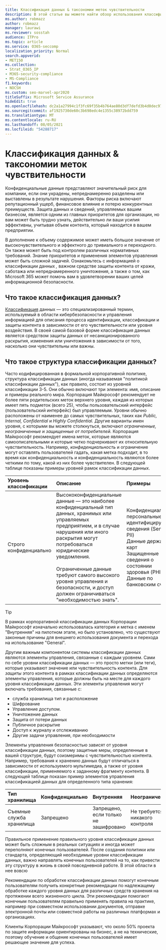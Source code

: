 ```yaml
---
title: Классификация данных & таксономии меток чувствительности
description: В этой статье вы можете найти обзор использования классификации данных & таксономии меток конфиденциальности с Microsoft 365.
ms.author: robmazz
author: robmazz
manager: laurawi
ms.reviewer: sosstah
audience: ITPro
ms.topic: article
ms.service: O365-seccomp
localization_priority: Normal
search.appverid:
- MET150
ms.collection:
- Strat_O365_IP
- M365-security-compliance
- MS-Compliance
f1.keywords:
- NOCSH
ms.custom: seo-marvel-apr2020
titleSuffix: Microsoft Service Assurance
hideEdit: true
ms.openlocfilehash: dc2a1a27994c1f3fc69f35b4b764ae80d3df7defd3b4d0dec97520de7760f815
ms.sourcegitcommit: af1925730de60c3b698edc4e1355c38972bdd759
ms.translationtype: MT
ms.contentlocale: ru-RU
ms.lasthandoff: 08/05/2021
ms.locfileid: "54288717"
---
```

# <a name="data-classification--sensitivity-label-taxonomy"></a>Классификация данных & таксономии меток чувствительности

Конфиденциальные данные представляют значительный риск для компании, если они украдены, непреднамеренно разделены или выставлены в результате нарушения. Факторы риска включают репутационный ущерб, финансовое влияние и потерю конкурентных преимуществ. Защита данных и сведений, управляемых вашим бизнесом, является одним из главных приоритетов для организации, но вам может быть трудно узнать, действительно ли ваши усилия эффективны, учитывая объем контента, который находится в вашем предприятии.

В дополнение к объему содержимое может иметь большое значение от высокочувствительного и эффектного до тривиального и переходного. Он также может быть под контролем различных нормативных требований. Знание приоритетов и применения элементов управления может быть сложной задачей. Ознакомьтесь с информацией о классификации данных *,* важном средстве защиты контента от кражи, саботажа или непреднамеренного уничтожения, а также о том, как Microsoft 365 может помочь вам в удовлетворении ваших целей информационной безопасности.

## <a name="what-is-data-classification"></a>Что такое классификация данных?

[Классификация](/microsoft-365/compliance/data-classification-overview) данных — это специализированный термин, используемый в области кибербезопасности и управления информацией для описания процесса идентификации, классификации и защиты контента в зависимости от его чувствительности или уровня воздействия. В своей самой базовой форме классификация данных является средством защиты данных от несанкционированного раскрытия, изменения или уничтожения в зависимости от того, насколько они чувствительны или важны.

## <a name="what-is-a-data-classification-framework"></a>Что такое структура классификации данных?

Часто кодифицированная в формальной корпоративной политике, структура классификации данных (иногда называемая "политикой классификации данных"), как правило, состоит из уровней классификации 3-5. Они обычно включают три элемента: имя, описание и примеры реального мира. Корпорация Майкрософт рекомендует не более пяти родительских меток верхнего уровня, каждая из которых имеет пять подметок (всего 25), чтобы пользовательский интерфейс (пользовательский интерфейс) был управляемым. Уровни обычно расположены от наименее до самых чувствительных, таких как *Public,* *Internal,* *Confidential* и *Highly* 
 *Confidential.* Другие варианты имен уровня, с которыми вы можете столкнуться, включают *ограниченные,* *неограниченные* и *защищенные от потребителей.* Корпорация Майкрософт рекомендует имена меток, которые являются самоописательными и которые четко подчеркивают их относительную чувствительность. Например, *конфиденциальность* и ограничение могут оставлять пользователей гадать,  какая метка подходит, в то время как конфиденциальность и конфиденциальность являются более четкими по тому, какой из них более чувствителен.   В следующей таблице показаны примеры уровней рамок классификации данных.

|**Уровень классификации**|**Описание**|**Примеры**|
|:-----------------------|:--------------|:-----------|
| Строго конфиденциально | Высококонфиденциальные данные — это наиболее конфиденциальный тип данных, хранимых или управляемых предприятием, и в случае нарушения или иного раскрытия могут потребоваться юридические уведомления. <br><br> Ограниченные данные требуют самого высокого уровня управления и безопасности, и доступ должен ограничиваться "необходимостью знать". | Конфиденциальные персональные идентифицируемые сведения (Sensitive PII) <br> Данные держателя карт <br> Защищенные сведения о состоянии здоровья (PHI) <br> Данные по банковским счетам |

>[!TIP]
>В рамках корпоративной классификации данных Корпорации Майкрософт изначально использовалась категория и метка с именем "Внутренняя" на пилотном этапе, но было установлено, что существуют законные причины для внешнего использования документа и перехода на использование "General".

Другим важным компонентом системы классификации данных являются элементы управления, связанные с каждым уровнем. Сами по себе уровни классификации данных — это просто метки (или теги), которые указывают значение или чувствительность контента. Для *защиты* этого контента в рамках классификации данных определяются элементы управления, которые должны быть на месте для каждого уровня классификации данных. Эти элементы управления могут включать требования, связанные с:

- служба хранилища тип и расположение
- Шифрование
- Управление доступом.
- Уничтожение данных
- Защита от потери данных
- Публичное раскрытие
- Доступ к журналу и отслеживанию
- Другие задачи управления, при необходимости

Элементы управления безопасностью зависят от уровня классификации данных, поэтому защитные меры, определенные в вашей структуре, будут соизмеримы с чувствительностью контента. Например, требования к хранению данных будут отличаться в зависимости от используемого мультимедиа, а также от уровня классификации, применяемого к заданному фрагменту контента. В следующей таблице показан пример элементов управления классификацией данных для определенного типа хранения:

|**Тип хранилища**|**Конфиденциально**|**Внутренняя**|**Неограниченное**|
|:---------------|:---------------|:-----------|:---------------|
| Съемные служба хранилища | Запрещено | Запрещено, если только не зашифровано | Не требуется никакого контроля |

Правильное применение правильного уровня классификации данных может быть сложным в реальных ситуациях и иногда может переполняют конечных пользователей. После создания политики или стандарта, определяющий необходимые уровни классификации данных, важно направлять конечных пользователей на то, как привести эту структуру в жизнь в своей повседневной работе. В этой области в нее вовсю

Рекомендации по обработке классификации данных помогут конечным пользователям получить конкретные рекомендации по надлежащему обработке каждого уровня данных для различных средств хранения на протяжении всего жизненного цикла. Эти рекомендации помогают конечным пользователям правильно применять правила на практике, например при совместном использовании документов, отправке электронной почты или совместной работы на различных платформах и организациях.

Клиенты Корпорации Майкрософт указывают, что около 50% проекта по защите информации ориентированы на бизнес, а не на технические, поэтому обучение и общение конечных пользователей имеет решающее значение для успеха.
